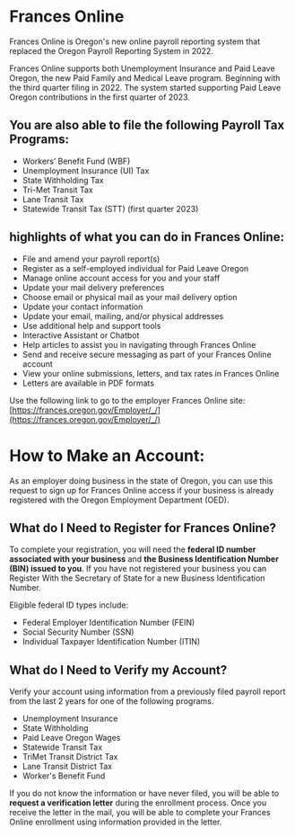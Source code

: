 # Frances Online

Frances Online is Oregon's new online payroll reporting system that replaced the Oregon Payroll Reporting System in 2022.

Frances Online supports both Unemployment Insurance and Paid Leave Oregon, the new Paid Family and Medical Leave program. Beginning with the third quarter filing in 2022. The system started supporting Paid Leave Oregon contributions in the first quarter of 2023. 

## You are also able to file the following Payroll Tax Programs: 
* Workers’ Benefit Fund (WBF)
* Unemployment Insurance (UI) Tax
* State Withholding Tax
* Tri-Met Transit Tax 
* Lane Transit Tax 
* Statewide Transit Tax (STT) (first quarter 2023)

## highlights of what you can do in Frances Online:
* File and amend your payroll report(s)
* Register as a self-employed individual for Paid Leave Oregon 
* Manage online account access for you and your staff
* Update your mail delivery preferences
* Choose email or physical mail as your mail delivery option
* Update your contact information
* Update your email, mailing, and/or physical addresses
* Use additional help and support tools​
* Interactive Assistant or Chatbot​​​
* Help articles to assist you in navigating through Frances Online
* Send and receive secure messaging as part of your Frances Online account
* View your online submissions, letters, and tax rates in Frances Online
* Letters are available in PDF formats

Use the following link to go to the employer Frances Online site: [https://frances.oregon.gov/Employer/_/](https://frances.oregon.gov/Employer/_/)

# How to Make an Account:
As an employer doing business in the state of Oregon, you can use this request to sign up for Frances Online access if your business is already registered with the Oregon Employment Department (OED).

## What do I Need to Register for Frances Online?

To complete your registration, you will need the <b>federal ID number associated with your business</b> and <b>the Business Identification Number (BIN) issued to you</b>. If you have not registered your business you can Register With the Secretary of State for a new Business Identification Number.

Eligible federal ID types include:

* Federal Employer Identification Number (FEIN)
* Social Security Number (SSN)
* Individual Taxpayer Identification Number (ITIN)

## What do I Need to Verify my Account?
Verify your account using information from a previously filed payroll report from the last 2 years for one of the following programs. 

 * Unemployment Insurance
 * State Withholding
 * Paid Leave Oregon Wages
 * Statewide Transit Tax
 * TriMet Transit District Tax
 * Lane Transit District Tax
 * Worker's Benefit Fund

 If you do not know the information or have never filed, you will be able to <b>request a verification letter</b> during the enrollment process. Once you receive the letter in the mail, you will be able to complete your Frances Online enrollment using information provided in the letter.